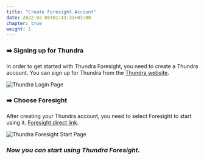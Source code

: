 ```yaml
---
title: "Create Foresight Account"
date: 2022-02-05T01:43:33+03:00
chapter: true
weight: 1
---
```


### ➡️ Signing up for Thundra
In order to get started with Thundra Foresight, you need to create a Thundra account. You can sign up for Thundra from the [Thundra website](https://start.thundra.io/).

![Thundra Login Page](/images/create-accounts/create-foresight-account/thundra-sign-up.png)

### :arrow_right: Choose Foresight 
After creating your Thundra account, you need to select Foresight to start using it. [Foresight direct link](https://foresight.thundra.io/).

![Thundra Foresight Start Page](/images/create-accounts/create-foresight-account/thundra-choose-foresight.png)



###  <i>Now you can start using Thundra Foresight.</i>